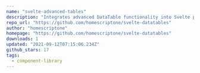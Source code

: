 ```yaml
---
name: "svelte-advanced-tables"
description: "Integrates advanced DataTable functionality into Svelte projects."
repo_url: "https://github.com/homescriptone/svelte-datatables"
author: "homescriptone"
homepage: "https://github.com/homescriptone/svelte-datatables"
downloads: 1
updated: "2021-09-12T07:15:06.234Z"
github_stars: 17
tags: 
  - component-library
---
```

